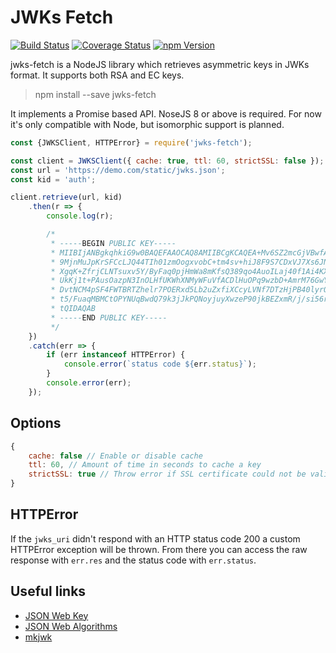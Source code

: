 # JWKs Fetch

[![Build Status](https://travis-ci.com/hugo19941994/jwks-fetch.svg?token=uZQLRmskW3ypFsCoHyMx&branch=master)](https://travis-ci.com/hugo19941994/jwks-fetch)
[![Coverage Status](https://coveralls.io/repos/github/hugo19941994/jwks-fetch/badge.svg?branch=master)](https://coveralls.io/github/hugo19941994/jwks-fetch?branch=master)
[![npm Version](https://badgen.net/npm/v/jwks-fetch)](https://www.npmjs.com/package/jwks-fetch)

jwks-fetch is a NodeJS library which retrieves asymmetric keys in JWKs format. It supports both RSA and EC keys.

> npm install --save jwks-fetch

It implements a Promise based API. NoseJS 8 or above is required. For now it's only compatible with Node, but isomorphic support is planned.

```javascript
const {JWKSClient, HTTPError} = require('jwks-fetch');

const client = JWKSClient({ cache: true, ttl: 60, strictSSL: false });
const url = 'https://demo.com/static/jwks.json';
const kid = 'auth';

client.retrieve(url, kid)
    .then(r => {
        console.log(r);

        /*
         * -----BEGIN PUBLIC KEY-----
         * MIIBIjANBgkqhkiG9w0BAQEFAAOCAQ8AMIIBCgKCAQEA+Mv6SZ2mcGjVBwfAIfCZ
         * 9MjnMuJpKrSFCcLJQ44TIh01zmOogxvobC+tm4sv+hiJ8F9S7CDxVJ7Xs6JNV+I8
         * XgqK+ZfrjCLNTsuxv5Y/ByFaq0pjHmWa8mKfsQ389qo4AuoILaj40f1Ai4KXkjWu
         * UkKj1t+PAusOazpN3InOLHfUKWhXNMyWFuVfACDlHuOPq9wzbD+AmrM76GwY/xSO
         * DvtNCM4pSF4FWTBRTZhelr7POERxd5Lb2uZxfiXCcyLVNf7DTzHjPB40lyrQ+bv4
         * t5/FuaqMBMCtOPYNUqBwdQ79k3jJkPQNoyjuyXwzeP90jkBEZxmR/j/si56r0urQ
         * tQIDAQAB
         * -----END PUBLIC KEY-----
         */
    })
    .catch(err => {
        if (err instanceof HTTPError) {
            console.error(`status code ${err.status}`);
        }
        console.error(err);
    });
```

## Options

```javascript
{
    cache: false // Enable or disable cache
    ttl: 60, // Amount of time in seconds to cache a key
    strictSSL: true // Throw error if SSL certificate could not be validated
}
```

## HTTPError

If the `jwks_uri` didn't respond with an HTTP status code 200 a custom HTTPError exception will be thrown. From there you can access the raw response with `err.res` and the status code with `err.status`.

## Useful links

* [JSON Web Key](https://tools.ietf.org/html/rfc7517)
* [JSON Web Algorithms](https://tools.ietf.org/html/rfc7518)
* [mkjwk](https://mkjwk.org/)
